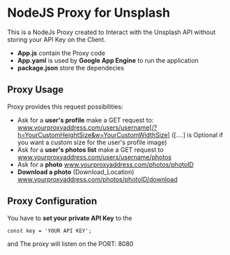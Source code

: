 # NodeJS Proxy for Unsplash

This is a NodeJs Proxy created to Interact with the Unsplash API without storing your API Key on the Client.

* __App.js__  contain the Proxy code
* __App.yaml__ is used by __Google App Engine__ to run the application
* __package.json__ store the dependecies


## Proxy Usage
 Proxy provides this request possibilities:
 * Ask for a __user's profile__   make a GET request to:
 www.yourproxyaddress.com/users/username[/?h=YourCustomHeightSize&w=YourCustomWidthSize] 
 ([....] is Optional if you want a custom size for the user's profile image)
 * Ask for a __user's photos list__   make a GET request to www.yourproxyaddress.com/users/username/photos
 * Ask for a __photo__   www.yourproxyaddress.com/photos/photoID
 * __Download a photo__ (Download_Location)   www.yourproxyaddress.com/photos/photoID/download
 
## Proxy Configuration
You have to __set your private API Key__ to the <pre><code>const key = 'YOUR API KEY';
</code></pre> and 
The proxy will listen on the PORT: 8080



